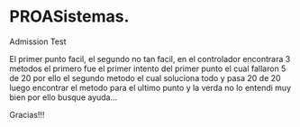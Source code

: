 # PROASistemas.
Admission Test

El primer punto facil, el segundo no tan facil, en el controlador encontrara 3 metodos el primero fue el primer intento del primer punto el cual fallaron 5 de 20 por ello el segundo metodo el cual soluciona todo y pasa 20 de 20 luego encontrar el metodo para el ultimo punto y la verda no lo entendi muy bien por ello busque ayuda...

Gracias!!!
